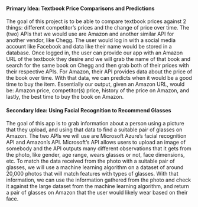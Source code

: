 #### Primary Idea: Textbook Price Comparisons and Predictions

The goal of this project is to be able to compare textbook prices against 2 things: different competitor’s prices and the change of price over time. The (two) APIs that we would use are Amazon and another similar API for another vendor, like Chegg. The user would log in with a social media account like Facebook and data like their name would be stored in a database. Once logged in, the user can provide our app with an Amazon URL of the textbook they desire and we will grab the name of that book and search for the same book on Chegg and then grab both of their prices with their respective APIs. For Amazon, their API provides data about the price of the book over time. With that data, we can predicts when it would be a good time to buy the item.
Essentially our output, given an Amazon URL, would be: Amazon price, competitor(s) price, history of the price on Amazon, and lastly, the best time to buy the book on Amazon.

#### Secondary Idea: Using Facial Recognition to Recommend Glasses

The goal of this app is to grab information about a person using a picture that they upload, and using that data to find a suitable pair of glasses on Amazon. The two APIs we will use are Microsoft Azure’s facial recognition API and Amazon’s API. Microsoft’s API allows users to upload an image of somebody and the API outputs many different observations that it gets from the photo, like gender, age range, wears glasses or not, face dimensions, etc. To match the data received from the photo with a suitable pair of glasses, we will use a machine learning algorithm on a dataset of around 20,000 photos that will match features with types of glasses. With that information, we can use the information gathered from the photo and check it against the large dataset from the machine learning algorithm, and return a pair of glasses on Amazon that the user would likely wear based on their face.
